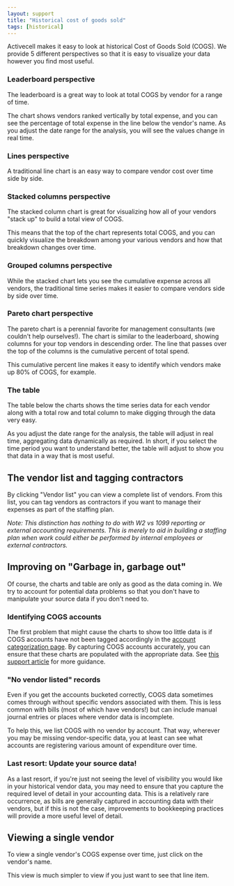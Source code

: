 ```yaml
---
layout: support
title: "Historical cost of goods sold"
tags: [historical]
---
```


Activecell makes it easy to look at historical Cost of Goods Sold (COGS). We provide 5 different perspectives so that it is easy to visualize your data however you find most useful.

### Leaderboard perspective

The leaderboard is a great way to look at total COGS by vendor for a range of time.

<!-- screenshot -->

The chart shows vendors ranked vertically by total expense, and you can see the percentage of total expense in the line below the vendor's name. As you adjust the date range for the analysis, you will see the values change in real time.

### Lines perspective

<!-- screenshot -->

A traditional line chart is an easy way to compare vendor cost over time side by side.

### Stacked columns perspective

The stacked column chart is great for visualizing how all of your vendors "stack up" to build a total view of COGS.

<!-- screenshot -->

This means that the top of the chart represents total COGS, and you can quickly visualize the breakdown among your various vendors and how that breakdown changes over time.

### Grouped columns perspective

<!-- screenshot -->

While the stacked chart lets you see the cumulative expense across all vendors, the traditional time series makes it easier to compare vendors side by side over time.

### Pareto chart perspective

The pareto chart is a perennial favorite for management consultants (we couldn't help ourselves!). The chart is similar to the leaderboard, showing columns for your top vendors in descending order. The line that passes over the top of the columns is the cumulative percent of total spend.

<!-- screenshot -->

This cumulative percent line makes it easy to identify which vendors make up 80% of COGS, for example.

### The table

The table below the charts shows the time series data for each vendor along with a total row and total column to make digging through the data very easy.

<!-- screenshot -->

As you adjust the date range for the analysis, the table will adjust in real time, aggregating data dynamically as required. In short, if you select the time period you want to understand better, the table will adjust to show you that data in a way that is most useful.

## The vendor list and tagging contractors

By clicking "Vendor list" you can view a complete list of vendors. From this list, you can tag vendors as contractors if you want to manage their expenses as part of the staffing plan.

<!-- screenshot -->

_Note: This distinction has nothing to do with W2 vs 1099 reporting or external accounting requirements. This is merely to aid in building a staffing plan when work could either be performed by internal employees or external contractors._

## Improving on "Garbage in, garbage out"

Of course, the charts and table are only as good as the data coming in. We try to account for potential data problems so that you don't have to manipulate your source data if you don't need to.

### Identifying COGS accounts

The first problem that might cause the charts to show too little data is if COGS accounts have not been tagged accordingly in the [account categorization page](#settings/accounts). By capturing COGS accounts accurately, you can ensure that these charts are populated with the appropriate data. See [this support article]() for more guidance.

### "No vendor listed" records

Even if you get the accounts bucketed correctly, COGS data sometimes comes through without specific vendors associated with them. This is less common with bills (most of which have vendors!) but can include manual journal entries or places where vendor data is incomplete.

<!-- screenshot -->

To help this, we list COGS with no vendor by account. That way, wherever you may be missing vendor-specific data, you at least can see what accounts are registering various amount of expenditure over time.

### Last resort: Update your source data!

As a last resort, if you're just not seeing the level of visibility you would like in your historical vendor data, you may need to ensure that you capture the required level of detail in your accounting data. This is a relatively rare occurrence, as bills are generally captured in accounting data with their vendors, but if this is not the case, improvements to bookkeeping practices will provide a more useful level of detail.

## Viewing a single vendor

To view a single vendor's COGS expense over time, just click on the vendor's name.

<!-- screenshot -->

This view is much simpler to view if you just want to see that line item.